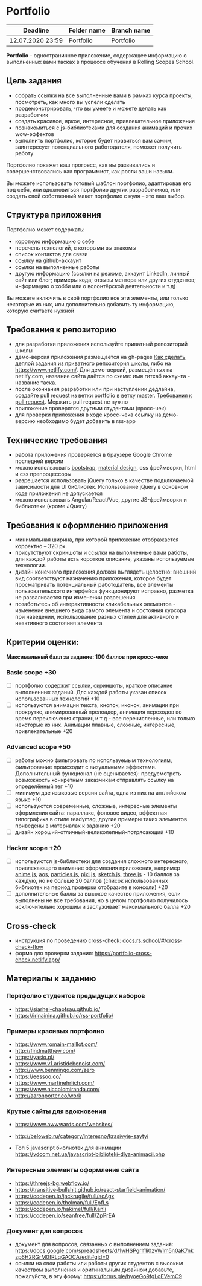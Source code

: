 # Portfolio

| Deadline        | Folder name | Branch name |
| ---------------- | ----------- | ----------- |
| 12.07.2020 23:59 | Portfolio    | Portfolio  |


**Portfolio** - одностраничное приложение, содержащее информацию о выполненных вами тасках в процессе обучения в Rolling Scopes School.

## Цель задания

- собрать ссылки на все выполненные вами в рамках курса проекты, посмотреть, как много вы успели сделать
- продемонстрировать, что вы умеете и можете делать как разработчик
- создать красивое, яркое, интересное, привлекательное приложение
- познакомиться с js-библиотеками для создания анимаций и прочих wow-эффектов
- выполнить портфолио, которое будет нравиться вам самим, заинтересует потенциального работодателя, поможет получить работу

Портфолио покажет ваш прогресс, как вы развивались и совершенствовались как программист, как росли ваши навыки.

Вы можете использовать готовый шаблон портфолио, адаптировав его под себя, или вдохновиться портфолио других разработчиков, или создать свой собственный макет портфолио с нуля – это ваш выбор.


## Структура приложения

Портфолио может содержать:

- короткую информацию о себе
- перечень технологий, с которыми вы знакомы
- список контактов для связи
- ссылку на github-аккаунт
- ссылки на выполненные работы
- другую информацию (ссылки на резюме, аккаунт LinkedIn, личный сайт или блог; примеры кода; отзывы ментора или других студентов; информацию о хобби или о волонтёрской деятельности и т.д)

Вы можете включить в своё портфолио все эти элементы, или только некоторые из них, или дополнительно добавить ту информацию, которую считаете нужной

## Требования к репозиторию

- для разработки приложения используйте приватный репозиторий школы
- демо-версия приложения размещается на gh-pages [Как сделать деплой задания из приватного репозитория школы](https://docs.rs.school/#/stage2?id=Как-сделать-деплой-задания-из-приватного-репозитория-школы), либо на https://www.netlify.com/. Для демо-версий, размещённых на netlify.com, название сайта даётся по схеме: имя гитхаб аккаунта - название таска.
- после окончания разработки или при наступлении дедлайна, создайте pull request из ветки portfolio в ветку master. [Требования к pull request](https://docs.rs.school/#/stage2?id=Описание-pull-request-должно-содержать-следующую-информацию). Мержить pull request не нужно
- приложение проверятся другими студентами (кросс-чек)
- для проверки приложения в ходе кросс-чека ссылку на демо-версию  необходимо будет добавить в rss-app

## Технические требования

- работа приложения проверяется в браузере Google Chrome последней версии
- можно использовать [bootstrap](https://getbootstrap.com/), [material design](https://material.io/), css фреймворки, html и css препроцессоры
- разрешается использовать jQuery только в качестве подключаемой зависимости для UI библиотек. Использование jQuery в основном коде приложения не допускается
- можно использовать Angular/React/Vue, другие JS-фреймворки и библиотеки (кроме JQuery)

## Требования к оформлению приложения

- минимальная ширина, при которой приложение отображается корректно – 320 рх.
- присутствуют скриншоты и ссылки на выполненные вами работы, для каждой работы есть короткое описание, указаны используемые технологии.
- дизайн конечного приложения должен выглядеть целостно: внешний вид соответствуют назначению приложения, которое будет просматривать потенциальный работодатель, все элементы пользовательского интерфейса функционируют исправно, разметка не разваливается при изменении разрешения
- позаботьтесь об интерактивности кликабельных элементов - изменение внешнего вида самого элемента и состояния курсора при наведении, использование разных стилей для активного и неактивного состояния элемента

## Критерии оценки:

**Максимальный балл за задание: 100 баллов при кросс-чеке**

### Basic scope +30
- [ ] портфолио содержит ссылки, скриншоты, краткое описание выполненных заданий. Для каждой работы указан список использованных технологий +10
- [ ] используются анимации текста, кнопок, иконок, анимации при прокрутке, анимированный прелоадер, анимация переходов во время переключения страниц и т д - все перечисленные, или только некоторые из них. Анимации плавные, сложные, интересные, привлекательные +20

### Advanced scope +50
- [ ] работы можно фильтровать по используемым технологиям, фильтрование происходит с визуальными эффектами. Дополнительный функционал (не оценивается): предусмотреть возможность конкретным заказчикам отправлять ссылку на определённый тег +10
- [ ] минимум две языковые версии сайта, одна из них на английском языке +10
- [ ] используются современные, сложные, интересные элементы оформления сайта: параллакс, фоновое видео, эффектная типографика в стиле readymag, другие примеры таких элементов приведены в материалах к заданию +20
- [ ] дизайн хороший-отличный-великолепный-потрясающий +10

### Hacker scope +20
- [ ] используются js-библиотеки для создания сложного интересного, привлекающего внимание оформления приложения, например [anime.js](https://animejs.com/), [aos](https://michalsnik.github.io/aos/), [particles.js](https://vincentgarreau.com/particles.js/), [pixi.js](https://www.pixijs.com/), [sketch.js](https://soulwire.github.io/sketch.js/), [three.js](https://threejs.org/) - 10 баллов за каждую, но не больше 20 баллов (список использованных библиотек на период проверки отобразите в консоли) +20
- [ ] дополнительные баллы за высокое качество приложения, если выполнены не все требования, но в целом портфолио получилось исключительно хорошим и заслуживает максимального балла +20

## Cross-check
- инструкция по проведению cross-check: [docs.rs.school/#/cross-check-flow](https://docs.rs.school/#/cross-check-flow)
- форма для проверки задания: https://portfolio-cross-check.netlify.app/

## Материалы к заданию

### Портфолио студентов предыдущих наборов

- https://siarhei-chaptsau.github.io/
- https://irinainina.github.io/rss-portfolio/

### Примеры красивых портфолио

- https://www.romain-maillot.com/
- http://findmatthew.com/
- https://yasio.pl/
- https://www.v1.aristidebenoist.com/
- http://www.benmingo.com/zero
- https://eessoo.co/
- https://www.martinehrlich.com/
- https://www.niccolomiranda.com/
- http://aaronporter.co/work

### Крутые сайты для вдохновения

- https://www.awwwards.com/websites/
- http://beloweb.ru/category/interesno/krasivyie-saytyi

- Топ 5 javascript библиотек для анимации https://vdcom.net.ua/javascript-biblioteki-dlya-animacii.php

### Интересные элементы оформления сайта

- https://threejs-bg.webflow.io/
- https://transitive-bullshit.github.io/react-starfield-animation/
- https://codepen.io/jackrugile/full/acAgx
- https://codepen.io/tholman/full/EpfLs
- https://codepen.io/hakimel/full/KanIi 
- https://codepen.io/seanfree/full/ZpPrEA


### Документ для вопросов
- документ для вопросов, связанных с выполнением задания: https://docs.google.com/spreadsheets/d/1wHSPgrlf1i0zvWIm5n0aK7nkzp6H2RGrM0fRLqGAOCA/edit#gid=0
- ссылки на свои работы или работы других студентов с высоким качеством выполнения и оригинальным дизайном добавьте, пожалуйста, в эту форму: https://forms.gle/hyoeGo9fgLoEVemC9
